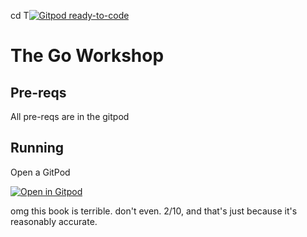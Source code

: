 cd T[![Gitpod ready-to-code](https://img.shields.io/badge/Gitpod-ready--to--code-blue?logo=gitpod)](https://gitpod.io/#https://github.com/delve/StudyingBooks/tree/master/TheGoWorkshop/ReadMe.md)
# The Go Workshop

## Pre-reqs

All pre-reqs are in the gitpod

## Running
Open a GitPod

[![Open in Gitpod](https://gitpod.io/button/open-in-gitpod.svg)](https://gitpod.io/#https://github.com/delve/StudyingBooks/tree/master/TheGoWorkshop/ReadMe.md)

omg this book is terrible. don't even. 2/10, and that's just because it's reasonably accurate.
